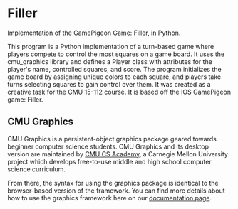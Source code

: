 # Filler
Implementation of the GamePigeon Game: Filler, in Python.

This program is a Python implementation of a turn-based game where players compete to control the most squares on a game board. It uses the cmu_graphics library and defines a Player class with attributes for the player's name, controlled squares, and score. The program initializes the game board by assigning unique colors to each square, and players take turns selecting squares to gain control over them. It was created as a creative task for the CMU 15-112 course. It is based off the IOS GamePigeon game: Filler. 

## CMU Graphics

CMU Graphics is a persistent-object graphics package geared towards beginner computer science students. CMU Graphics and its desktop version are maintained by [CMU CS Academy](https://academy.cs.cmu.edu/), a Carnegie Mellon University project which develops free-to-use middle and high school computer science curriculum.


From there, the syntax for using the graphics package is identical to the browser-based version of the framework. You can find more details about how to use the graphics framework here on our [documentation page](https://academy.cs.cmu.edu/docs).
